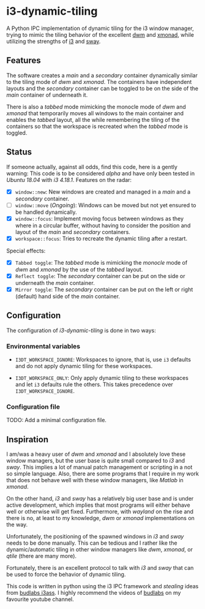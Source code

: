 # i3-dynamic-tiling

A Python IPC implementation of dynamic tiling for the i3 window manager, trying
to mimic the tiling behavior of the excellent [dwm](http://dwm.suckless.org/)
and [xmonad](https://xmonad.org/), while utilizing the strengths of
[i3](https://i3wm.org/) and [sway](https://swaywm.org/).

## Features

The software creates a _main_ and a _secondary_ container dynamically similar
to the tiling mode of _dwm_ and _xmonad_. The containers have independent
layouts and the _secondary_ container can be toggled to be on the side of the
_main_ container of underneath it.

There is also a _tabbed_ mode mimicking the monocle mode of _dwm_ and _xmonad_
that temporarily moves all windows to the main container and enables the
_tabbed_ layout, all the while remembering the tiling of the containers so that
the workspace is recreated when the _tabbed_ mode is toggled.

## Status

If someone actually, against all odds, find this code, here is a gently
warning: This code is to be considered _alpha_ and have only been tested in
_Ubuntu 18.04_ with _i3 4.18.1_. Features on the radar:

- [x] `window::new`: New windows are created and managed in a _main_ and a
  _secondary_ container.
- [ ] `window::move` (_Ongoing_): Windows can be moved but not yet ensured to
  be handled dynamically.
- [x] `window::focus`: Implement moving focus between windows as they where in
  a circular buffer, without having to consider the position and layout of the
  _main_ and _secondary_ containers.
- [x] `workspace::focus`: Tries to recreate the dynamic tiling after a restart.

Special effects:

- [x] `Tabbed toggle`: The _tabbed_ mode is mimicking the _monocle_ mode of
  _dwm_ and _xmonad_ by the use of the _tabbed_ layout.
- [x] `Reflect toggle`: The _secondary_ container can be put on the side or
  underneath the _main_ container.
- [x] `Mirror toggle`: The _secondary_ container can be put on the left or
  right (default) hand side of the _main_ container.

## Configuration

The configuration of _i3-dynamic-tiling_ is done in two ways:

### Environmental variables

- `I3DT_WORKSPACE_IGNORE`: Workspaces to ignore, that is, use `i3` defaults and
  do not apply dynamic tiling for these workspaces.

- `I3DT_WORKSPACE_ONLY`: Only apply dynamic tiling to these workspaces and let
  `i3` defaults rule the others. This takes precedence over
  `I3DT_WORKSPACE_IGNORE`.

### Configuration file

TODO: Add a minimal configuration file.

## Inspiration

I am/was a heavy user of _dwm_ and _xmonad_ and I absolutely love these window
managers, but the user base is quite small compared to _i3_ and _sway_. This
implies a lot of manual patch management or scripting in a not so simple
language. Also, there are some programs that I require in my work that does
not behave well with these window managers, like _Matlab_ in _xmonad_.

On the other hand, _i3_ and _sway_ has a relatively big user base and is under
active development, which implies that most programs will either behave well or
otherwise will get fixed. Furthermore, with _wayland_ on the rise and there is
no, at least to my knowledge, _dwm_ or _xmonad_ implementations on the way.

Unfortunately, the positioning of the spawned windows in _i3_ and _sway_ needs
to be done manually. This can be tedious and I rather like the
dynamic/automatic tiling in other window managers like _dwm_, _xmonad_, or
_qtile_ (there are many more).

Fortunately, there is an excellent protocol to talk with _i3_ and _sway_ that
can be used to force the behavior of dynamic tiling.

This code is written in python using the i3 IPC framework and _stealing_ ideas
from [budlabs i3ass](https://github.com/budlabs/i3ass). I highly recommend the
videos of [budlabs](https://www.youtube.com/channel/UCi8XrDg1bK_MJ0goOnbpTMQ)
on my favourite youtube channel.

